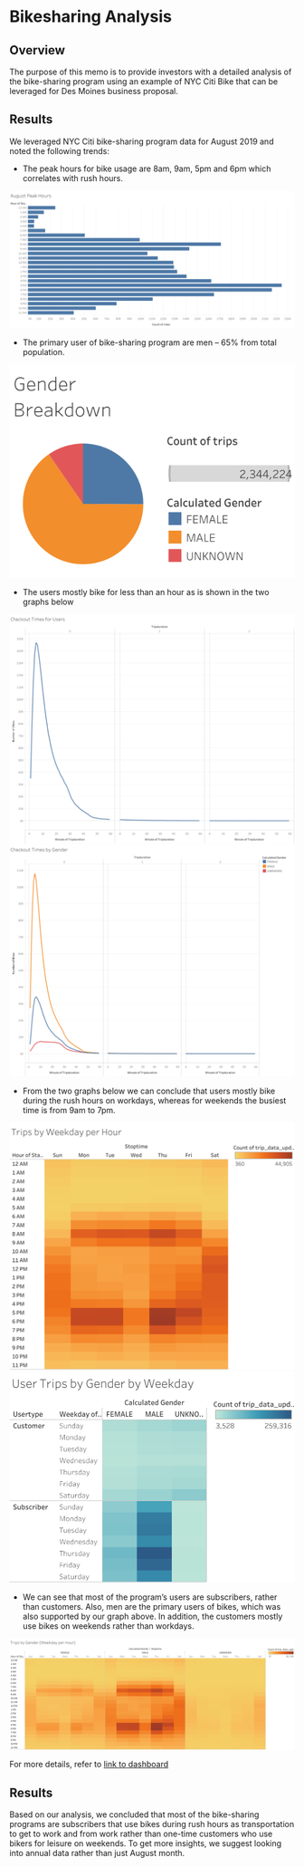 # Bikesharing Analysis

## Overview

The purpose of this memo is to provide investors with a detailed analysis of the bike-sharing program using an example of NYC Citi Bike that can be leveraged for Des Moines business proposal.

## Results

We leveraged NYC Citi bike-sharing program data for August 2019 and noted the following trends:

*	The peak hours for bike usage are 8am, 9am, 5pm and 6pm which correlates with rush hours.
<img src = "Resources/August Peak Hours.png">

*	The primary user of bike-sharing program are men – 65% from total population.
<img src = "Resources/Gender Breakdown.png">

*	The users mostly bike for less than an hour as is shown in the two graphs below
<img src = "Resources/Checkout Times for Users.png">
<img src = "Resources/Checkout Times by Gender.png">

*	From the two graphs below we can conclude that users mostly bike during the rush hours on workdays, whereas for weekends the busiest time is from 9am to 7pm.
<img src = "Resources/Trips by Weekday per Hour.png">
<img src = "Resources/User Trips by Gender by Weekday.png">

*	We can see that most of the program’s users are subscribers, rather than customers. Also, men are the primary users of bikes, which was also supported by our graph above. In addition, the customers mostly use bikes on weekends rather than workdays. 
<img src = "Resources/Trips by Gender (Weekday per Hour).png">

For more details, refer to [link to dashboard]( https://public.tableau.com/app/profile/aida.beguliyeva/viz/Bikesharing_Challenge_16433999289650/CitiBikiStory)

## Results
Based on our analysis, we concluded that most of the bike-sharing programs are subscribers that use bikes during rush hours as transportation to get to work and from work rather than one-time customers who use bikers for leisure on weekends. To get more insights, we suggest looking into annual data rather than just August month. 

